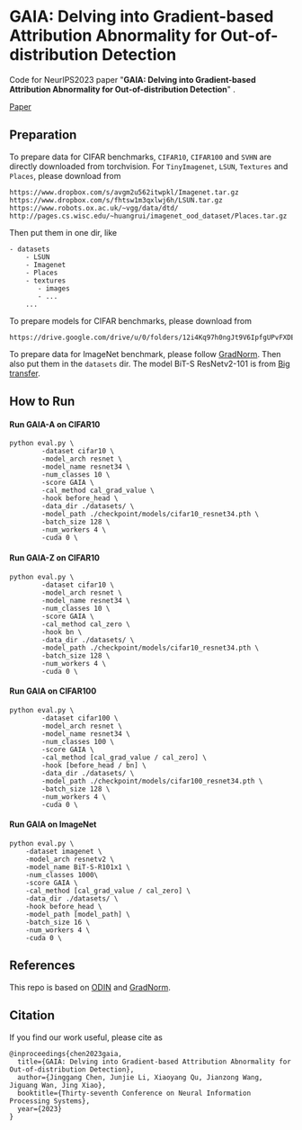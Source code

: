 # GAIA: Delving into Gradient-based Attribution Abnormality for Out-of-distribution Detection

Code for NeurIPS2023 paper "**GAIA: Delving into Gradient-based Attribution Abnormality for Out-of-distribution Detection**" .

[Paper](https://arxiv.org/pdf/2311.09620.pdf)

## Preparation

To prepare data for CIFAR benchmarks, `CIFAR10`, `CIFAR100` and `SVHN` are directly downloaded from torchvision. For  `TinyImagenet`, `LSUN`, `Textures` and `Places`, please download from 

```
https://www.dropbox.com/s/avgm2u562itwpkl/Imagenet.tar.gz
https://www.dropbox.com/s/fhtsw1m3qxlwj6h/LSUN.tar.gz
https://www.robots.ox.ac.uk/~vgg/data/dtd/  
http://pages.cs.wisc.edu/~huangrui/imagenet_ood_dataset/Places.tar.gz
```

Then put them in one dir, like

```
- datasets
    - LSUN
    - Imagenet
    - Places
    - textures
       - images
       - ...
    ...
```

To prepare models for CIFAR benchmarks, please download from 
```
https://drive.google.com/drive/u/0/folders/12i4Kq97h0ngJt9V6IpfgUPvFXDEznf5J
```

To prepare data for ImageNet benchmark, please follow [GradNorm](https://github.com/deeplearning-wisc/gradnorm_ood). Then also put them in the `datasets` dir. The model BiT-S ResNetv2-101 is from [Big transfer](https://github.com/google-research/big_transfer).

## How to Run

#### Run GAIA-A on CIFAR10


```
python eval.py \
        -dataset cifar10 \
        -model_arch resnet \
        -model_name resnet34 \
        -num_classes 10 \
        -score GAIA \
        -cal_method cal_grad_value \
        -hook before_head \
        -data_dir ./datasets/ \
        -model_path ./checkpoint/models/cifar10_resnet34.pth \
        -batch_size 128 \
        -num_workers 4 \
        -cuda 0 \
```




#### Run GAIA-Z on CIFAR10

```
python eval.py \
        -dataset cifar10 \
        -model_arch resnet \
        -model_name resnet34 \
        -num_classes 10 \
        -score GAIA \
        -cal_method cal_zero \
        -hook bn \
        -data_dir ./datasets/ \
        -model_path ./checkpoint/models/cifar10_resnet34.pth \
        -batch_size 128 \
        -num_workers 4 \
        -cuda 0 \
```

#### Run GAIA on CIFAR100

```
python eval.py \
        -dataset cifar100 \
        -model_arch resnet \
        -model_name resnet34 \
        -num_classes 100 \
        -score GAIA \
        -cal_method [cal_grad_value / cal_zero] \
        -hook [before_head / bn] \
        -data_dir ./datasets/ \
        -model_path ./checkpoint/models/cifar100_resnet34.pth \
        -batch_size 128 \
        -num_workers 4 \
        -cuda 0 \
```

#### Run GAIA on ImageNet

```
python eval.py \
    -dataset imagenet \
    -model_arch resnetv2 \
    -model_name BiT-S-R101x1 \
    -num_classes 1000\
    -score GAIA \
    -cal_method [cal_grad_value / cal_zero] \
    -data_dir ./datasets/ \
    -hook before_head \
    -model_path [model_path] \
    -batch_size 16 \
    -num_workers 4 \
    -cuda 0 \
```

## References

This repo is based on [ODIN](https://github.com/facebookresearch/odin) and [GradNorm](https://github.com/deeplearning-wisc/gradnorm_ood).


## Citation

If you find our work useful, please cite as

```
@inproceedings{chen2023gaia,
  title={GAIA: Delving into Gradient-based Attribution Abnormality for Out-of-distribution Detection},
  author={Jinggang Chen, Junjie Li, Xiaoyang Qu, Jianzong Wang, Jiguang Wan, Jing Xiao},
  booktitle={Thirty-seventh Conference on Neural Information Processing Systems},
  year={2023}
}
```


